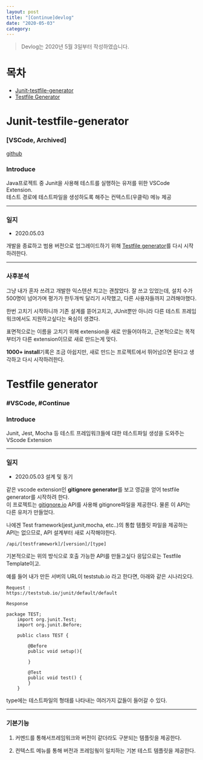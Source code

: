 ```yaml
---
layout: post
title: "[Continue]devlog"
date: "2020-05-03"
category:
---
```


> Devlog는 2020년 5월 3일부터 작성하였습니다.

# 목차

- [Junit-testfile-generator](#Junit-testfile-generator)
- [Testfile Generator](#Testfile-generator)

# Junit-testfile-generator

### [VSCode, Archived]

[github](https://github.com/lee95292/JunitTestGeneratorForVSCode)

### Introduce

Java프로젝트 중 Junit을 사용해 테스트를 실행하는 유저를 위한 VSCode Extension.  
테스트 경로에 테스트파일을 생성하도록 해주는 컨텍스트(우클릭) 메뉴 제공

---

### 일지

- 2020.05.03

개발을 종료하고 범용 버전으로 업그레이드하기 위해 [Testfile generator](#Testfile-generator)를 다시 시작하려한다.

---

### 사후분석

그냥 내가 혼자 쓰려고 개발한 익스텐션 치고는 괜찮았다. 잘 쓰고 있었는데, 설치 수가 500명이 넘어가며 평가가 한두개씩 달리기 시작했고, 다른 사용자들까지 고려해야했다.

한번 고치기 시작하니까 기존 설계를 뜯어고치고, JUnit뿐만 아니라 다른 테스트 프레임워크에서도 지원하고싶다는 욕심이 생겼다.

표면적으로는 이름을 고치기 위해 extension을 새로 만들어야하고, 근본적으로는 목적부터가 다른 extension이므로 새로 만드는게 맞다.

**1000+ install**기록은 조금 아쉽지만, 새로 만드는 프로젝트에서 뛰어넘으면 된다고 생각하고 다시 시작하려한다.

# Testfile generator

### \#VSCode, \#Continue

### Introduce

Junit, Jest, Mocha 등 테스트 프레임워크들에 대한 테스트파일 생성을 도와주는 VScode Extension

---

### 일지

- 2020.05.03 설계 및 동기

같은 vscode extension인 **gitignore generator**를 보고 영감을 얻어 testfile generator를 시작하려 한다.  
이 프로젝트는 [gitignore.io](gitignore.io) API를 사용해 gitignore파일을 제공한다. 물론 이 API는 다른 유저가 만들었다.

나에겐 Test framework(jest,junit,mocha, etc..)의 통합 템플릿 파일을 제공하는 API는 없으므로, API 설계부터 새로 시작해야한다.

```url
/api/[testframework]/[version]/[type]
```

기본적으로는 위의 방식으로 호출 가능한 API를 만들고싶다 응답으로는 Testfile Template이고.

예를 들어 내가 만든 서버의 URL이 teststub.io 라고 한다면, 아래와 같은 시나리오다.

```
Request :
https://teststub.io/junit/default/default

Response

package TEST;
    import org.junit.Test;
    import org.junit.Before;

    public class TEST {

        @Before
        public void setup(){

        }

        @Test
        public void test() {
        }
    }
```

type에는 테스트파일의 형태를 나타내는 여러가지 값들이 들어갈 수 있다.

---

### 기본기능

1. 커멘드를 통해서프레임워크와 버전이 같더라도 구분되는 템플릿을 제공한다.

2. 컨텍스트 메뉴를 통해 버전과 프레임웤이 일치하는 기본 테스트 템플릿을 제공한다.

